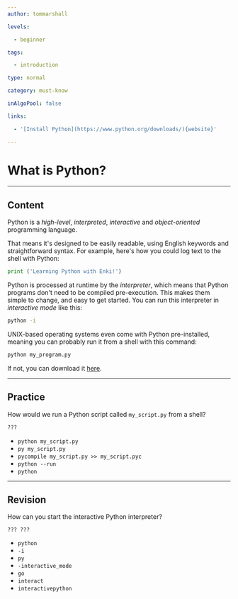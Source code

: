 ```yaml
---
author: tommarshall

levels:

  - beginner

tags:

  - introduction

type: normal

category: must-know

inAlgoPool: false

links:

  - '[Install Python](https://www.python.org/downloads/){website}'

---
```


# What is Python?

---
## Content

Python is a *high-level*, *interpreted*, *interactive* and *object-oriented* programming language. 

That means it's designed to be easily readable, using English keywords and straightforward syntax. For example, here's how you could log text to the shell with Python:

```python
print ('Learning Python with Enki!')
```
Python is processed at runtime by the *interpreter*, which means that Python programs don't need to be compiled pre-execution. This makes them simple to change, and easy to get started. You can run this interpreter in _interactive mode_ like this:

```bash
python -i
```

UNIX-based operating systems even come with Python pre-installed, meaning you can probably run it from a shell with this command:

```bash
python my_program.py
```

If not, you can download it [here](https://www.python.org/downloads/).

---
## Practice

How would we run a Python script called `my_script.py` from a shell?

```bash
???
```

* `python my_script.py`
* `py my_script.py`
* `pycompile my_script.py >> my_script.pyc`
* `python --run`
* `python`

---
## Revision

How can you start the interactive Python interpreter?
```
??? ???
```

* `python`
* `-i`
* `py`
* `-interactive_mode`
* `go`
* `interact`
* `interactivepython`

